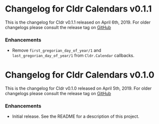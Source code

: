 # Changelog for Cldr Calendars v0.1.1

This is the changelog for Cldr v0.1.1 released on April 6th, 2019.  For older changelogs please consult the release tag on [GitHub](https://github.com/kipcole9/cldr_calendars/tags)

### Enhancements

* Remove `first_gregorian_day_of_year/1` and `last_gregorian_day_of_year/1` from `Cldr.Calendar` callbacks.

# Changelog for Cldr Calendars v0.1.0

This is the changelog for Cldr v0.1.0 released on April 5th, 2019.  For older changelogs please consult the release tag on [GitHub](https://github.com/kipcole9/cldr_calendars/tags)

### Enhancements

* Initial release.  See the README for a description of this project.